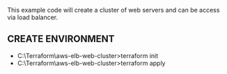 This example code will create a cluster of web servers and can be access via load balancer.
## CREATE  ENVIRONMENT
- C:\Terraform\aws-elb-web-cluster>terraform init
- C:\Terraform\aws-elb-web-cluster>terraform apply
